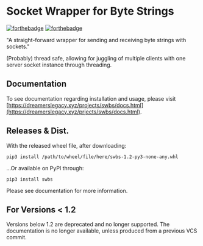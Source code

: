 # Socket Wrapper for Byte Strings
[![forthebadge](https://forthebadge.com/images/badges/contains-technical-debt.svg)](https://forthebadge.com) [![forthebadge](https://forthebadge.com/images/badges/made-with-python.svg)](https://forthebadge.com)

"A straight-forward wrapper for sending and receiving byte strings with sockets."

(Probably) thread safe, allowing for juggling of multiple clients with one server socket instance through threading.

## Documentation
To see documentation regarding installation and usage, please visit [https://dreamerslegacy.xyz/projects/swbs/docs.html](https://dreamerslegacy.xyz/prjects/swbs/docs.html).

## Releases & Dist.
With the released wheel file, after downloading:
```commandline
pip3 install /path/to/wheel/file/here/swbs-1.2-py3-none-any.whl
```
...Or available on PyPI through:
```commandline
pip3 install swbs
```
Please see documentation for more information.

## For Versions < 1.2
Versions below 1.2 are deprecated and no longer supported. The documentation is no longer available, unless produced from a previous VCS commit. 
